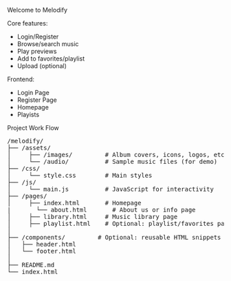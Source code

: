 Welcome to Melodify

Core features:

- Login/Register
- Browse/search music
- Play previews
- Add to favorites/playlist
- Upload (optional)

Frontend:

- Login Page
- Register Page
- Homepage
- Playists


Project Work Flow
<pre>
/melodify/
├── /assets/
│     ├── /images/         # Album covers, icons, logos, etc.
│     └── /audio/          # Sample music files (for demo)
├── /css/
│     └── style.css        # Main styles
├── /js/
│     └── main.js          # JavaScript for interactivity
├── /pages/
│     ├── index.html       # Homepage
|       └── about.html       # About us or info page
│     ├── library.html     # Music library page
│     ├── playlist.html    # Optional: playlist/favorites page
│       
├── /components/         # Optional: reusable HTML snippets (header, footer)
│   ├── header.html
│   └── footer.html
│
├── README.md
└── index.html  
</pre>
